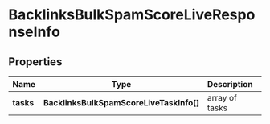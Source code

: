 # BacklinksBulkSpamScoreLiveResponseInfo

## Properties

| Name | Type | Description | Notes |
|------------ | ------------- | ------------- | -------------|
**tasks** | **BacklinksBulkSpamScoreLiveTaskInfo[]** | array of tasks |[optional]|